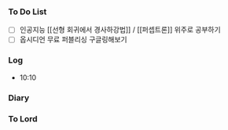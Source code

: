 ### To Do List
- [ ] 인공지능 [[선형 회귀에서 경사하강법]] / [[퍼셉트론]] 위주로 공부하기
- [ ] 옵시디언 무료 퍼블리싱 구글링해보기
### Log
- 10:10 
### Diary

### To Lord
